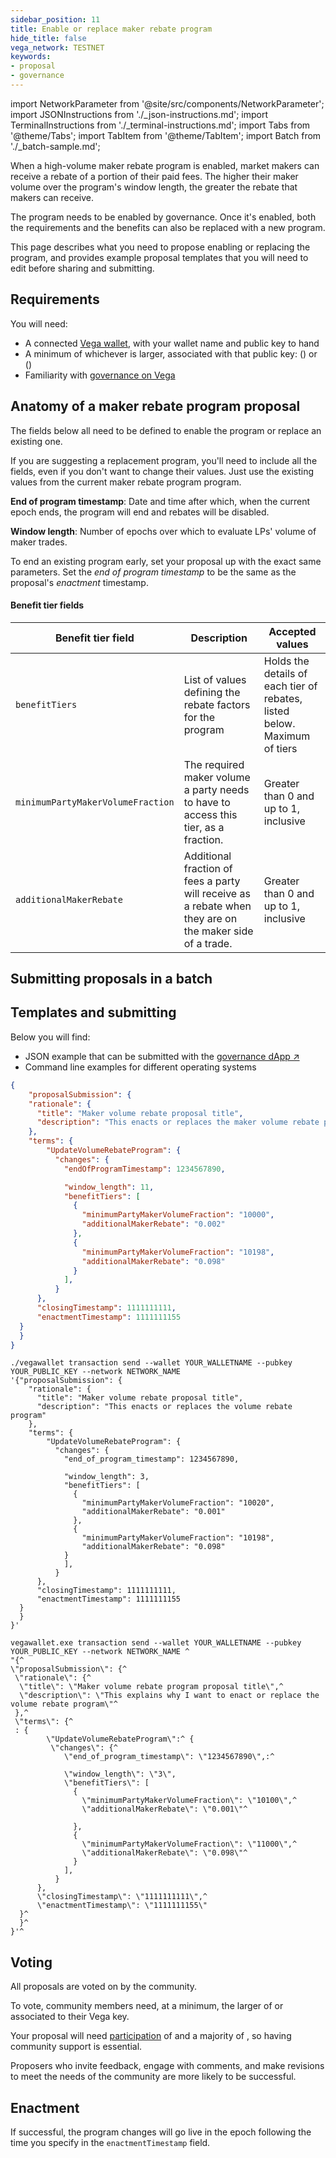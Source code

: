 ```yaml
---
sidebar_position: 11
title: Enable or replace maker rebate program
hide_title: false
vega_network: TESTNET
keywords:
- proposal
- governance
---
```


import NetworkParameter from '@site/src/components/NetworkParameter';
import JSONInstructions from './_json-instructions.md';
import TerminalInstructions from './_terminal-instructions.md';
import Tabs from '@theme/Tabs';
import TabItem from '@theme/TabItem';
import Batch from './_batch-sample.md';

When a high-volume maker rebate program is enabled, market makers can receive a rebate of a portion of their paid fees. The higher their maker volume over the program's window length, the greater the rebate that makers can receive.

The program needs to be enabled by governance. Once it's enabled, both the requirements and the benefits can also be replaced with a new program.

This page describes what you need to propose enabling or replacing the program, and provides example proposal templates that you will need to edit before sharing and submitting.

## Requirements

You will need:
* A connected [Vega wallet](../../tools/vega-wallet/index.md), with your wallet name and public key to hand
* A minimum of whichever is larger, associated with that public key: <NetworkParameter frontMatter={frontMatter} param="governance.proposal.VolumeRebateProgram.minProposerBalance" hideValue={true}/> (<NetworkParameter frontMatter={frontMatter} param="governance.proposal.VolumeRebateProgram.minProposerBalance" hideName={true} formatter="governanceToken" suffix="tokens"/>) or <NetworkParameter frontMatter={frontMatter} param="spam.protection.proposal.min.tokens" hideValue={true}/> (<NetworkParameter frontMatter={frontMatter} param="spam.protection.proposal.min.tokens" hideName={true} formatter="governanceToken"  formatter="governanceToken" suffix="tokens"/>)
* Familiarity with [governance on Vega](../../concepts/governance/index.md)

## Anatomy of a maker rebate program proposal
The fields below all need to be defined to enable the program or replace an existing one. 

If you are suggesting a replacement program, you'll need to include all the fields, even if you don't want to change their values. Just use the existing values from the current maker rebate program program.

**End of program timestamp**: Date and time after which, when the current epoch ends, the program will end and rebates will be disabled.

**Window length**: Number of epochs over which to evaluate LPs' volume of maker trades.

To end an existing program early, set your proposal up with the exact same parameters. Set the *end of program timestamp* to be the same as the proposal's *enactment* timestamp. 

#### Benefit tier fields

| Benefit tier field | Description | Accepted values |
| ----------- | ----------- | ----------- |
| `benefitTiers` | List of values defining the rebate factors for the program | Holds the details of each tier of rebates, listed below. Maximum of <NetworkParameter frontMatter={frontMatter} param="volumeRebateProgram.maxBenefitTiers" hideName={true}/> tiers |
| `minimumPartyMakerVolumeFraction` | The required maker volume a party needs to have to access this tier, as a fraction. |  Greater than 0 and up to 1, inclusive |
| `additionalMakerRebate` | Additional fraction of fees a party will receive as a rebate when they are on the maker side of a trade. | Greater than 0 and up to 1, inclusive |

## Submitting proposals in a batch

<Batch />

## Templates and submitting

Below you will find: 
* JSON example that can be submitted with the [governance dApp ↗](https://governance.fairground.wtf/proposals/propose/raw)
* Command line examples for different operating systems

<Tabs groupId="UpdateVolumeRebateProgram">
<TabItem value="json" label="Governance dApp (JSON)">
<JSONInstructions />

```json
{
    "proposalSubmission": {
    "rationale": {
      "title": "Maker volume rebate proposal title",
      "description": "This enacts or replaces the maker volume rebate program"
    },
    "terms": {
        "UpdateVolumeRebateProgram": {
          "changes": {
            "endOfProgramTimestamp": 1234567890,

            "window_length": 11,
            "benefitTiers": [
              {
                "minimumPartyMakerVolumeFraction": "10000",
                "additionalMakerRebate": "0.002"
              },
              {
                "minimumPartyMakerVolumeFraction": "10198",
                "additionalMakerRebate": "0.098"
              }
            ],
          }
      },
      "closingTimestamp": 1111111111,
      "enactmentTimestamp": 1111111155
  }
  }
}
```  
</TabItem>

<TabItem value="cmd-linux-osx" label="Command line (Linux / OSX)">
<TerminalInstructions />

```
./vegawallet transaction send --wallet YOUR_WALLETNAME --pubkey YOUR_PUBLIC_KEY --network NETWORK_NAME 
'{"proposalSubmission": {
    "rationale": {
      "title": "Maker volume rebate proposal title",
      "description": "This enacts or replaces the volume rebate program"
    },
    "terms": {
        "UpdateVolumeRebateProgram": {
          "changes": {
            "end_of_program_timestamp": 1234567890,

            "window_length": 3,
            "benefitTiers": [
              {
                "minimumPartyMakerVolumeFraction": "10020",
                "additionalMakerRebate": "0.001"
              },
              {
                "minimumPartyMakerVolumeFraction": "10198",
                "additionalMakerRebate": "0.098"
            }
            ],
          }
      },
      "closingTimestamp": 1111111111,
      "enactmentTimestamp": 1111111155
  }
  }
}'
```

</TabItem>
<TabItem value="cmd-windows" label="Command line (Windows)">
<TerminalInstructions />

```
vegawallet.exe transaction send --wallet YOUR_WALLETNAME --pubkey YOUR_PUBLIC_KEY --network NETWORK_NAME ^
"{^
\"proposalSubmission\": {^
 \"rationale\": {^
  \"title\": \"Maker volume rebate program proposal title\",^
  \"description\": \"This explains why I want to enact or replace the volume rebate program\"^
 },^
 \"terms\": {^
 : {
        \"UpdateVolumeRebateProgram\":^ {
         \"changes\": {^
            \"end_of_program_timestamp\": \"1234567890\",:^

            \"window_length\": \"3\",
            \"benefitTiers\": [
              {
                \"minimumPartyMakerVolumeFraction\": \"10100\",^
                \"additionalMakerRebate\": \"0.001\"^

              },
              {
                \"minimumPartyMakerVolumeFraction\": \"11000\",^
                \"additionalMakerRebate\": \"0.098\"^
              }
            ],
          }
      },
      \"closingTimestamp\": \"1111111111\",^
      \"enactmentTimestamp\": \"1111111155\"
  }^
  }^
}'^
```
</TabItem>
</Tabs>

## Voting
All proposals are voted on by the community. 

<!--
Building support is down to you. Share your proposal in the [_Governance_ section ↗](https://community.vega.xyz/c/governance) on the Vega community forum. You may also wish to share on [Discord ↗](https://vega.xyz/discord).
-->

To vote, community members need, at a minimum, the larger of <NetworkParameter frontMatter={frontMatter} param="governance.proposal.VolumeRebateProgram.minVoterBalance" formatter="governanceToken" suffix="tokens" hideName={true} /> or <NetworkParameter frontMatter={frontMatter} formatter="governanceToken" param="spam.protection.voting.min.tokens" suffix="tokens" hideName={true} /> associated to their Vega key.

Your proposal will need [participation](../../concepts/governance/lifecycle.md#how-the-outcome-is-calculated) of <NetworkParameter frontMatter={frontMatter} param="governance.proposal.VolumeRebateProgram.requiredParticipation" formatter="percent" hideName={true} /> and a majority of <NetworkParameter frontMatter={frontMatter} param="governance.proposal.VolumeRebateProgram.requiredMajority" formatter="percent" hideName={true} />, so having community support is essential. 

Proposers who invite feedback, engage with comments, and make revisions to meet the needs of the community are more likely to be successful.

## Enactment
If successful, the program changes will go live in the epoch following the time you specify in the `enactmentTimestamp` field.